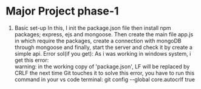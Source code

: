 # Major Project phase-1
1. Basic set-up
In this, I init the package.json file then install npm packages; express, ejs and mongoose.
Then create the main file app.js in which require the packages, create a connection with mongoDB through mongoose and finally, start the
server and check it by create a simple api.
Error sol(if you get): As i was working in windows system, i get this error:  
 warning: in the working copy of 'package.json', LF will be replaced by CRLF the next time Git touches it
to solve this error, you have to run this command in your vs code terminal:
 git config --global core.autocrlf true

